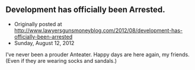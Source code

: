 ## Development has officially been Arrested.

 * Originally posted at http://www.lawyersgunsmoneyblog.com/2012/08/development-has-officially-been-arrested
 * Sunday, August 12, 2012

I’ve never been a prouder Anteater. Happy days are here again, my friends. (Even if they are wearing socks and sandals.)